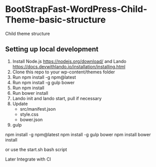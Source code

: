# BootStrapFast-WordPress-Child-Theme-basic-structure
Child theme structure

## Setting up local development

1. Install Node.js https://nodejs.org/download/ and Lando https://docs.devwithlando.io/installation/installing.html
2. Clone this repo to your wp-content/themes folder
3. Run npm install -g npm@latest
4. Run npm install -g gulp bower
5. Run npm install
6. Run bower install
7. Lando init and lando start, pull if necessary
7. Update 
	- src/manifest.json 
	- style.css
	- bower.json
8. gulp 

npm install -g npm@latest
npm install -g gulp bower
npm install
bower install

or use the start.sh bash script

Later Integrate with CI

